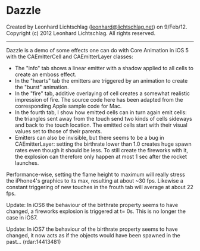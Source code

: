 Dazzle
======
Created by Leonhard Lichtschlag (leonhard@lichtschlag.net) on 9/Feb/12.  
Copyright (c) 2012 Leonhard Lichtschlag. All rights reserved.

---

Dazzle is a demo of some effects one can do with Core Animation in iOS 5 
with the CAEmitterCell and CAEmitterLayer classes:

*	The "info" tab shows a linear emitter with a shadow applied to all cells 
	to create an emboss effect.
*	In the "hearts" tab the emitters are triggered by an animation to create 
	the "burst" animation.
*	In the "fire" tab, additive overlaying of cell creates a somewhat realistic 
	impression of fire. The source code here has been adapted from the 
	corresponding Apple sample code for Mac.
*	In the fourth tab, I show how emitted cells can in turn again emit cells:
	the triangles sent away from the touch send two kinds of cells sideways 
	and back to the touch location. The emitted cells start with their 
	visual values set to those of their parents.
*	Emitters can also be invisible, but there seems to be a bug in 
	CAEmitterLayer: setting the birthrate lower than 1.0 creates huge spawn rates
	even though it should be less. To still create the fireworks with it, the 
	explosion can therefore only happen at most 1 sec after the rocket launches. 

Performance-wise, setting the flame height to maximum will really stress the 
iPhone4's graphics to its max, resulting at about ~30 fps. Likewise a constant 
triggering of new touches in the frouth tab will average at about 22 fps.


Update: In iOS6 the behaviour of the birthrate property seems to have changed, a 
fireworks explosion is triggered at t= 0s. This is no longer the case in iOS7.

Update: In iOS7 the behaviour of the birthrate property seems to have changed, it 
now acts as if the objects would have been spawned in the past... (rdar:14413481)

